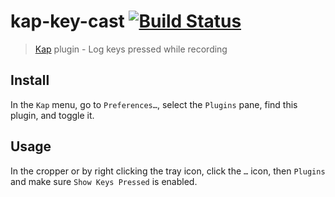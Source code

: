 # kap-key-cast [![Build Status](https://travis-ci.org/karaggeorge/kap-key-cast.svg?branch=master)](https://travis-ci.org/karaggeorge/kap-key-cast)

> [Kap](https://github.com/wulkano/kap) plugin - Log keys pressed while recording


## Install

In the `Kap` menu, go to `Preferences…`, select the `Plugins` pane, find this plugin, and toggle it.


## Usage

In the cropper or by right clicking the tray icon, click the `…` icon, then `Plugins` and make sure `Show Keys Pressed` is enabled.
